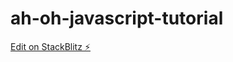 # ah-oh-javascript-tutorial

[Edit on StackBlitz ⚡️](https://stackblitz.com/edit/ah-oh-javascript-tutorial)